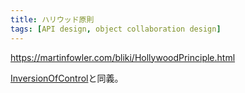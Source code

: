 ```yaml
---
title: ハリウッド原則
tags: [API design, object collaboration design]
---
```


https://martinfowler.com/bliki/HollywoodPrinciple.html

[InversionOfControl](/InversionOfControl)と同義。


